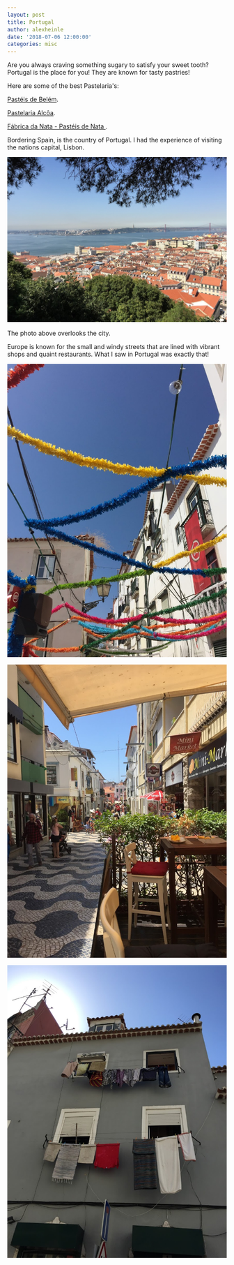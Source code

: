 ```yaml
---
layout: post
title: Portugal
author: alexheinle
date: '2018-07-06 12:00:00'
categories: misc
---
```

Are you always craving something sugary to satisfy your sweet tooth? Portugal is
the place for you! They are known for tasty pastries!

Here are some of the best Pastelaria's:

<a href="https://pasteisdebelem.pt/">Pastéis de Belém</a>.

<a href="http://pastelaria-alcoa.com/">Pastelaria Alcôa</a>.

<a href="https://www.fabricadanata.com/fabricadanata-1">Fábrica da Nata - Pastéis de Nata
</a>.


Bordering Spain, is the country of Portugal.  I had the experience of visiting
the nations capital, Lisbon.

![Portugal Photo](/images/portugal2.jpg)

The photo above overlooks the city.

Europe is known for the small and windy streets that are lined with vibrant
shops and quaint restaurants. What I saw in Portugal was exactly that!

![Portugal Photo](/images/portugal1.jpg)

![Portugal Photo](/images/portugal4.jpg)

![Portugal Photo](/images/portugal3.jpg)
